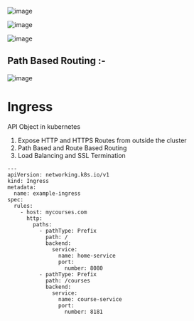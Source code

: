![image](https://github.com/Vishvanath-Patil/Kubernetes/assets/130968991/888d84a8-2f56-490e-baaf-1bbb66634f5e)

![image](https://github.com/Vishvanath-Patil/Kubernetes/assets/130968991/31e237ab-7584-4071-a2d5-366fda472899)


![image](https://github.com/Vishvanath-Patil/Kubernetes/assets/130968991/79a7f9e0-d9a6-45af-8a4f-bc102e540046)

## Path Based Routing :-
![image](https://github.com/Vishvanath-Patil/Kubernetes/assets/130968991/67c66937-3d73-4cc5-a6b1-669d277dfe7a)



# Ingress
API Object in kubernetes
1. Expose HTTP and HTTPS Routes from outside the cluster
2. Path Based and Route Based Routing
3. Load Balancing and SSL Termination


```shell
---
apiVersion: networking.k8s.io/v1
kind: Ingress
metadata:
  name: example-ingress
spec:
  rules:
    - host: mycourses.com
      http:
        paths:
          - pathType: Prefix
            path: /
            backend:
              service:
                name: home-service
                port:
                  number: 8080
          - pathType: Prefix
            path: /courses
            backend:
              service:
                name: course-service
                port:
                  number: 8181
```
